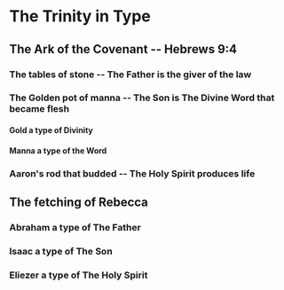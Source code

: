 
<h1>The Trinity in Type</h1>
<h2>The Ark of the Covenant -- Hebrews 9:4</h2>
<h3>The tables of stone -- The Father is the giver of the law</h3>
<h3>The Golden pot of manna -- The Son is The Divine Word that became flesh</h3>
<h4>Gold a type of Divinity</h4>
<h4>Manna a type of the Word</h4>
<h3>Aaron&apos;s rod that budded -- The Holy Spirit produces life</h3>
<h2>The fetching of Rebecca</h2>
<h3>Abraham a type of The Father</h3>
<h3>Isaac a type of The Son</h3>
<h3>Eliezer a type of The Holy Spirit</h3>